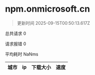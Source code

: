 
  # npm.onmicrosoft.cn

  > 更新时间 2025-09-15T00:50:13.617Z
  
  总共请求 0

  请求报错 0

  平均耗时 NaNms

|城市|ip|下载大小|速度|
|-----|----------|---|---|

  